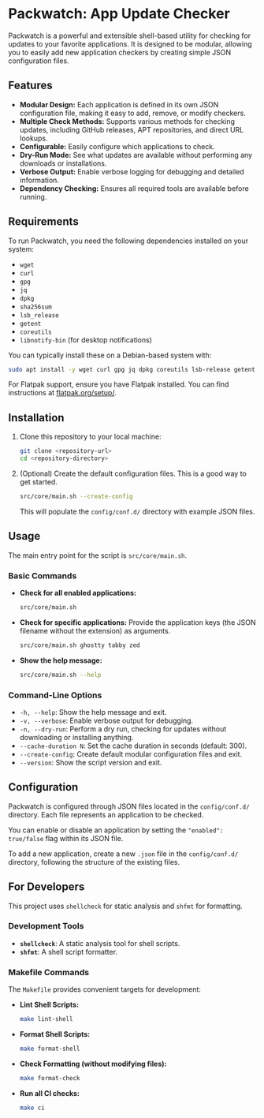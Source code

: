 # Packwatch: App Update Checker

Packwatch is a powerful and extensible shell-based utility for checking for updates to your favorite applications. It is designed to be modular, allowing you to easily add new application checkers by creating simple JSON configuration files.

## Features

- **Modular Design:** Each application is defined in its own JSON configuration file, making it easy to add, remove, or modify checkers.
- **Multiple Check Methods:** Supports various methods for checking updates, including GitHub releases, APT repositories, and direct URL lookups.
- **Configurable:** Easily configure which applications to check.
- **Dry-Run Mode:** See what updates are available without performing any downloads or installations.
- **Verbose Output:** Enable verbose logging for debugging and detailed information.
- **Dependency Checking:** Ensures all required tools are available before running.

## Requirements

To run Packwatch, you need the following dependencies installed on your system:

- `wget`
- `curl`
- `gpg`
- `jq`
- `dpkg`
- `sha256sum`
- `lsb_release`
- `getent`
- `coreutils`
- `libnotify-bin` (for desktop notifications)

You can typically install these on a Debian-based system with:
```bash
sudo apt install -y wget curl gpg jq dpkg coreutils lsb-release getent libnotify-bin
```

For Flatpak support, ensure you have Flatpak installed. You can find instructions at [flatpak.org/setup/](https://flatpak.org/setup/).

## Installation

1.  Clone this repository to your local machine:
    ```bash
    git clone <repository-url>
    cd <repository-directory>
    ```
2.  (Optional) Create the default configuration files. This is a good way to get started.
    ```bash
    src/core/main.sh --create-config
    ```
    This will populate the `config/conf.d/` directory with example JSON files.

## Usage

The main entry point for the script is `src/core/main.sh`.

### Basic Commands

-   **Check for all enabled applications:**
    ```bash
    src/core/main.sh
    ```

-   **Check for specific applications:**
    Provide the application keys (the JSON filename without the extension) as arguments.
    ```bash
    src/core/main.sh ghostty tabby zed
    ```

-   **Show the help message:**
    ```bash
    src/core/main.sh --help
    ```

### Command-Line Options

-   `-h, --help`: Show the help message and exit.
-   `-v, --verbose`: Enable verbose output for debugging.
-   `-n, --dry-run`: Perform a dry run, checking for updates without downloading or installing anything.
-   `--cache-duration N`: Set the cache duration in seconds (default: 300).
-   `--create-config`: Create default modular configuration files and exit.
-   `--version`: Show the script version and exit.

## Configuration

Packwatch is configured through JSON files located in the `config/conf.d/` directory. Each file represents an application to be checked.

You can enable or disable an application by setting the `"enabled": true/false` flag within its JSON file.

To add a new application, create a new `.json` file in the `config/conf.d/` directory, following the structure of the existing files.

## For Developers

This project uses `shellcheck` for static analysis and `shfmt` for formatting.

### Development Tools

-   **`shellcheck`**: A static analysis tool for shell scripts.
-   **`shfmt`**: A shell script formatter.

### Makefile Commands

The `Makefile` provides convenient targets for development:

-   **Lint Shell Scripts:**
    ```bash
    make lint-shell
    ```

-   **Format Shell Scripts:**
    ```bash
    make format-shell
    ```

-   **Check Formatting (without modifying files):**
    ```bash
    make format-check
    ```

-   **Run all CI checks:**
    ```bash
    make ci
    ```
